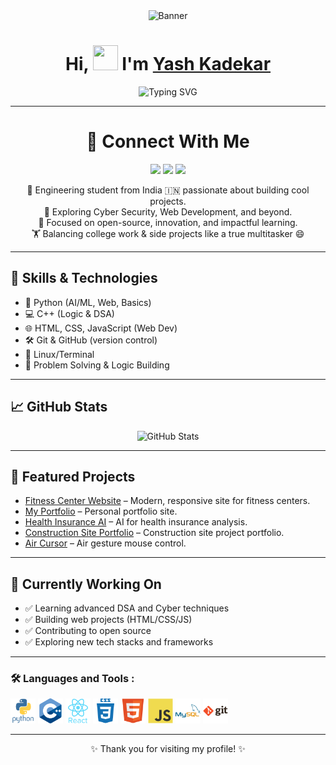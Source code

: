 <div align="center">
  <img src="https://github.com/user-attachments/assets/eff5a564-2b42-47d7-9a34-140db65c3862" alt="Banner" />
</div>   

<!-- Intro Heading -->
<h1 align="center">Hi, <img src="https://raw.githubusercontent.com/nixin72/nixin72/master/wave.gif" height="40" width="40" /> I'm <a href="https://www.linkedin.com/in/yash-kadekar-62513936a" target="_blank">Yash Kadekar</a></h1>
<!-- Typing Animation -->
<div align="center">
    <img src="https://readme-typing-svg.demolab.com?font=Fira+Code&weight=700&size=22&pause=1000&color=ff1d58&center=true&vCenter=true&width=900&lines=AI+%7C+ML+Enthusiast+%26+Web+Developer;Open+Source+Contributor+%7C+Project+Builder;Passionate+Learner+%26+Tech+Explorer" alt="Typing SVG" />
</div>

---

<div align="center"> <h1>  🤝 Connect With Me </h1> </div>
<div align="center">
  <a href="https://x.com/Yash__Kadekar" target="_blank"><img src="https://github.com/Anmol-Baranwal/Cool-GIFs-For-GitHub/assets/74038190/cc4fe88c-7f7a-41d8-b449-34b7a178c1c6" width="60" /></a>
  <a href="https://www.linkedin.com/in/yash-kadekar-62513936a" target="_blank"><img src="https://user-images.githubusercontent.com/74038190/235294012-0a55e343-37ad-4b0f-924f-c8431d9d2483.gif" width="60" /></a>
  <a href="https://www.instagram.com/yash_kadekar_96k/" target="_blank"><img src="https://user-images.githubusercontent.com/74038190/235294013-a33e5c43-a01c-43f6-b44d-a406d8b4ab75.gif" width="60" /></a>
</div>

<p align="center">
  🚀 Engineering student from India 🇮🇳 passionate about building cool projects.<br>
  🧠 Exploring Cyber Security, Web Development, and beyond.<br>
  🎯 Focused on open-source, innovation, and impactful learning.<br>
  🏋️ Balancing college work & side projects like a true multitasker 😄
</p>

---

## 🚀 Skills & Technologies

- 🐍 Python (AI/ML, Web, Basics)
- 💻 C++ (Logic & DSA)
- 🌐 HTML, CSS, JavaScript (Web Dev)
- 🛠️ Git & GitHub (version control)
- 📂 Linux/Terminal
- 🧠 Problem Solving & Logic Building

---

## 📈 GitHub Stats

<p align="center">
  <img src="https://github-readme-stats.vercel.app/api?username=Yashkadekar&show_icons=true&theme=radical" alt="GitHub Stats" />
</p>

---

## 📌 Featured Projects

- [Fitness Center Website](https://github.com/Yashkadekar/fitness-center-website) – Modern, responsive site for fitness centers.
- [My Portfolio](https://github.com/Yashkadekar/My-Portfolio) – Personal portfolio site.
- [Health Insurance AI](https://github.com/Yashkadekar/Health-Insurance-AI) – AI for health insurance analysis.
- [Construction Site Portfolio](https://github.com/Yashkadekar/Construction-Site-Portfolio-) – Construction site project portfolio.
- [Air Cursor](https://github.com/Yashkadekar/Air-Cursur) – Air gesture mouse control.

---

## 📌 Currently Working On

- ✅ Learning advanced DSA and Cyber techniques
- ✅ Building web projects (HTML/CSS/JS)
- ✅ Contributing to open source
- ✅ Exploring new tech stacks and frameworks

---

### :hammer_and_wrench: Languages and Tools :
<div>
  <img src="https://github.com/devicons/devicon/blob/master/icons/python/python-original-wordmark.svg" title="Python" alt="Python" width="40" height="40"/> 
  <img src="https://github.com/devicons/devicon/blob/master/icons/cplusplus/cplusplus-original.svg" title="C++" alt="C++" width="40" height="40"/>
  <img src="https://github.com/devicons/devicon/blob/master/icons/react/react-original-wordmark.svg" title="React" alt="React" width="40" height="40"/> 
  <img src="https://github.com/devicons/devicon/blob/master/icons/css3/css3-plain-wordmark.svg"  title="CSS3" alt="CSS" width="40" height="40"/> 
  <img src="https://github.com/devicons/devicon/blob/master/icons/html5/html5-original.svg" title="HTML5" alt="HTML" width="40" height="40"/> 
  <img src="https://github.com/devicons/devicon/blob/master/icons/javascript/javascript-original.svg" title="JavaScript" alt="JavaScript" width="40" height="40"/> 
  <img src="https://github.com/devicons/devicon/blob/master/icons/mysql/mysql-original-wordmark.svg" title="MySQL"  alt="MySQL" width="40" height="40"/> 
  <img src="https://github.com/devicons/devicon/blob/master/icons/git/git-original-wordmark.svg" title="Git" alt="Git" width="40" height="40"/>
</div>

---

<p align="center">✨ Thank you for visiting my profile! ✨</p>

